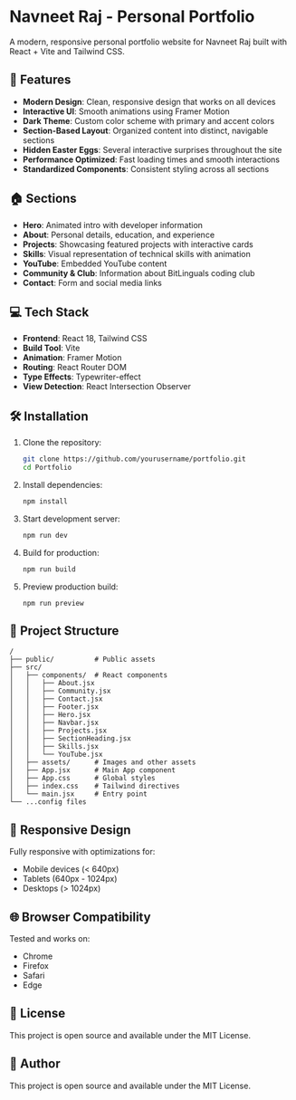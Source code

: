 # Navneet Raj - Personal Portfolio

A modern, responsive personal portfolio website for Navneet Raj built with React + Vite and Tailwind CSS.

## 🚀 Features

- **Modern Design**: Clean, responsive design that works on all devices
- **Interactive UI**: Smooth animations using Framer Motion
- **Dark Theme**: Custom color scheme with primary and accent colors
- **Section-Based Layout**: Organized content into distinct, navigable sections
- **Hidden Easter Eggs**: Several interactive surprises throughout the site
- **Performance Optimized**: Fast loading times and smooth interactions
- **Standardized Components**: Consistent styling across all sections



## 🏠 Sections

- **Hero**: Animated intro with developer information
- **About**: Personal details, education, and experience
- **Projects**: Showcasing featured projects with interactive cards
- **Skills**: Visual representation of technical skills with animation
- **YouTube**: Embedded YouTube content
- **Community & Club**: Information about BitLinguals coding club
- **Contact**: Form and social media links

## 💻 Tech Stack

- **Frontend**: React 18, Tailwind CSS
- **Build Tool**: Vite
- **Animation**: Framer Motion
- **Routing**: React Router DOM
- **Type Effects**: Typewriter-effect
- **View Detection**: React Intersection Observer

## 🛠️ Installation

1. Clone the repository:
   ```bash
   git clone https://github.com/yourusername/portfolio.git
   cd Portfolio
   ```

2. Install dependencies:
   ```bash
   npm install
   ```

3. Start development server:
   ```bash
   npm run dev
   ```

4. Build for production:
   ```bash
   npm run build
   ```
5. Preview production build:
   ```
   npm run preview
   ```


## 📁 Project Structure

```
/
├── public/          # Public assets
├── src/
│   ├── components/  # React components
│   │   ├── About.jsx
│   │   ├── Community.jsx
│   │   ├── Contact.jsx
│   │   ├── Footer.jsx
│   │   ├── Hero.jsx
│   │   ├── Navbar.jsx
│   │   ├── Projects.jsx
│   │   ├── SectionHeading.jsx
│   │   ├── Skills.jsx
│   │   └── YouTube.jsx
│   ├── assets/      # Images and other assets
│   ├── App.jsx      # Main App component
│   ├── App.css      # Global styles
│   ├── index.css    # Tailwind directives
│   └── main.jsx     # Entry point
└── ...config files
```

## 📱 Responsive Design

Fully responsive with optimizations for:
- Mobile devices (< 640px)
- Tablets (640px - 1024px)
- Desktops (> 1024px)

## 🌐 Browser Compatibility

Tested and works on:
- Chrome
- Firefox
- Safari
- Edge

## 📝 License

This project is open source and available under the MIT License.

## 👤 Author

This project is open source and available under the MIT License.
